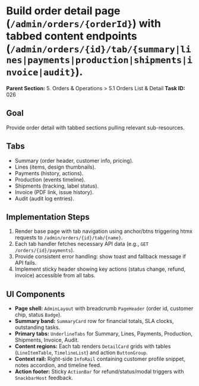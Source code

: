 # Build order detail page (`/admin/orders/{orderId}`) with tabbed content endpoints (`/admin/orders/{id}/tab/{summary|lines|payments|production|shipments|invoice|audit}`).

**Parent Section:** 5. Orders & Operations > 5.1 Orders List & Detail
**Task ID:** 026

## Goal
Provide order detail with tabbed sections pulling relevant sub-resources.

## Tabs
- Summary (order header, customer info, pricing).
- Lines (items, design thumbnails).
- Payments (history, actions).
- Production (events timeline).
- Shipments (tracking, label status).
- Invoice (PDF link, issue history).
- Audit (audit log entries).

## Implementation Steps
1. Render base page with tab navigation using anchor/btns triggering htmx requests to `/admin/orders/{id}/tab/{name}`.
2. Each tab handler fetches necessary API data (e.g., `GET /orders/{id}/payments`).
3. Provide consistent error handling: show toast and fallback message if API fails.
4. Implement sticky header showing key actions (status change, refund, invoice) accessible from all tabs.

## UI Components
- **Page shell:** `AdminLayout` with breadcrumb `PageHeader` (order id, customer chip, status `Badge`).
- **Summary band:** `SummaryCard` row for financial totals, SLA clocks, outstanding tasks.
- **Primary tabs:** `UnderlineTabs` for Summary, Lines, Payments, Production, Shipments, Invoice, Audit.
- **Content regions:** Each tab renders `DetailCard` grids with tables (`LineItemTable`, `TimelineList`) and action `ButtonGroup`.
- **Context rail:** Right-side `InfoRail` containing customer profile snippet, notes accordion, and timeline feed.
- **Action footer:** Sticky `ActionBar` for refund/status/modal triggers with `SnackbarHost` feedback.

